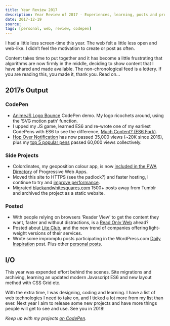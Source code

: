```yaml
---
title: Year Review 2017
description: Year Review of 2017 - Experiences, learning, posts and projects. Lets look back on the years output and my progress on the web in 2017AD
date: 2017-12-19
source: 
tags: [personal, web, review, codepen]
---
```

I had a little less screen-time this year. The web felt a little less open and web-like. I didn’t feel the motivation to create or post as often. 

Content takes time to put together and it has become a little frustrating that algorithms are now firmly in the middle, deciding to show content that I have shared and made available. The non-chronological feed is a lottery. If you are reading this, you made it, thank you. Read on…

## 2017s Output

### CodePen
* [AnimeJS Logo Bounce](https://codepen.io/plfstr/pen/OmVWgN) CodePen demo. My logo ricochets around, using the ‘SVG motion path’ function.
* I upped my JS game, learned ES6 and re-wrote one of my earliest CodePens with ES6 to see the difference, [Much Content? (ES6 Fork)](https://codepen.io/plfstr/details/GvQmNz?preview_height=250).
* [Hop Over Notification](/blog/hop-over-navigation/) has now passed 35,000 views (~20K since 2016), plus my [top 5 popular pens](https://codepen.io/plfstr/popular/) passed 60,000 views collectively.

### Side Projects
* Colordinates, my geoposition colour app, is now [included in the PWA Directory](/blog/colordinates-in-pwa-directory/) of Progressive Web Apps.
* Moved this site to HTTPS (see the padlock?) and faster hosting, I continue to try and [improve performance](/blog/lightening-the-load/).
* Migrated [blackandwhitesquares.com](/work/blackandwhitesquares/) 1500+ posts away from Tumblr and archived the project as a static website. 

### Posted
* With people relying on browsers ‘Reader View’ to get the content they want, faster and without distractions, is a [Read Only Web](/blog/read-only-web) ahead?
* Posted about [Lite Club](https://wp.me/p8cZJl-1cD), and the new trend of companies offering light-weight versions of their services.
* Wrote some impromptu posts participating in the WordPress.com [Daily Inspiration](https://paulfosterdesign.wordpress.com/tag/dailyprompt/) post. Plus other [personal posts](https://paulfosterdesign.wordpress.com/tag/personal/).

## I/O

This year was expended effort behind the scenes. Site migrations and archiving, learning an updated modern Javascript ES6 and new layout method with CSS Grid etc. 

With the extra time, I was designing, coding and learning. I have a list of web technologies I need to take on, and I ticked a lot more from my list than ever. Next year I aim to release some new projects and have more things people will get to see and use. See you in 2018!

_Keep up with my projects [on CodePen](https://codepen.io/plfstr)_.
